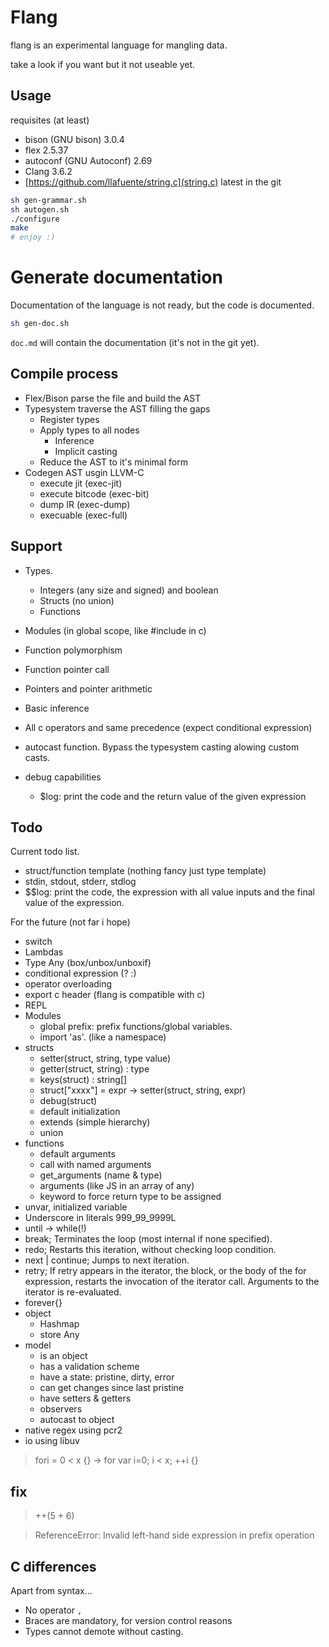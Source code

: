 # Flang

flang is an experimental language for mangling data.

take a look if you want but it not useable yet.

## Usage

requisites (at least)
* bison (GNU bison) 3.0.4
* flex 2.5.37
* autoconf (GNU Autoconf) 2.69
* Clang 3.6.2
* [https://github.com/llafuente/string.c](string.c) latest in the git


```bash
sh gen-grammar.sh
sh autogen.sh
./configure
make
# enjoy :)
```

# Generate documentation

Documentation of the language is not ready, but the code is documented.

```bash
sh gen-doc.sh
```

`doc.md` will contain the documentation (it's not in the git yet).

## Compile process

* Flex/Bison parse the file and build the AST
* Typesystem traverse the AST filling the gaps
  * Register types
  * Apply types to all nodes
    * Inference
    * Implicit casting
  * Reduce the AST to it's minimal form
* Codegen AST usgin LLVM-C
  * execute jit (exec-jit)
  * execute bitcode (exec-bit)
  * dump IR (exec-dump)
  * execuable (exec-full)

## Support

* Types.
  * Integers (any size and signed) and boolean
  * Structs (no union)
  * Functions

* Modules (in global scope, like #include in c)
* Function polymorphism
* Function pointer call
* Pointers and pointer arithmetic
* Basic inference
* All c operators and same precedence (expect conditional expression)
* autocast function. Bypass the typesystem casting alowing custom casts.
* debug capabilities
  * $log: print the code and the return value of the given expression

## Todo

Current todo list.
* struct/function template (nothing fancy just type template)
* stdin, stdout, stderr, stdlog
* $$log: print the code, the expression with all value inputs and the final value of the expression.

For the future (not far i hope)
* switch
* Lambdas
* Type Any (box/unbox/unboxif)
* conditional expression (? :)
* operator overloading
* export c header (flang is compatible with c)
* REPL
* Modules
  * global prefix: prefix functions/global variables.
  * import 'as'. (like a namespace)
* structs
  * setter(struct, string, type value)
  * getter(struct, string) : type
  * keys(struct) : string[]
  * struct["xxxx"] = expr -> setter(struct, string, expr)
  * debug(struct)
  * default initialization
  * extends (simple hierarchy)
  * union
* functions
  * default arguments
  * call with named arguments
  * get_arguments (name & type)
  * arguments (like JS in an array of any)
  * keyword to force return type to be assigned
* unvar, initialized variable
* Underscore in literals 999_99_9999L
* until -> while(!)
* break; Terminates the loop (most internal if none specified).
* redo; Restarts this iteration, without checking loop condition.
* next | continue; Jumps to next iteration.
* retry; If retry appears in the iterator, the block, or the body of the for expression, restarts the invocation of the iterator call. Arguments to the iterator is re-evaluated.
* forever{}
* object
  * Hashmap
  * store Any
* model
  * is an object
  * has a validation scheme
  * have a state: pristine, dirty, error
  * can get changes since last pristine
  * have setters & getters
  * observers
  * autocast to object
* native regex using pcr2
* io using libuv


> fori = 0 < x {} -> for var i=0; i < x; ++i {}

## fix

> ++(5 + 6)

> ReferenceError: Invalid left-hand side expression in prefix operation

## C differences

Apart from syntax...

* No operator `,`
* Braces are mandatory, for version control reasons
* Types cannot demote without casting.
